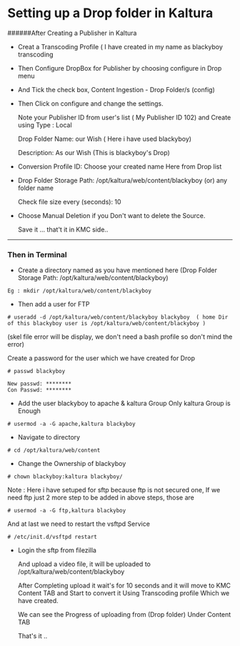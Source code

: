 Setting up a Drop folder in Kaltura
====================================

######After Creating a Publisher in Kaltura 

* Creat a Transcoding Profile ( I have created in my name as blackyboy transcoding 

* Then Configure DropBox for Publisher by choosing configure in Drop menu

* And Tick the check box, Content Ingestion - Drop Folder/s (config)

* Then Click on configure and change the settings.
  
  Note your Publisher ID from user's list ( My Publisher ID 102) and Create using Type : Local

  Drop Folder Name: our Wish ( Here i have used blackyboy)

  Description: As our Wish (This is blackyboy's Drop)

* Conversion Profile ID: Choose your created name Here from Drop list

* Drop Folder Storage Path: /opt/kaltura/web/content/blackyboy (or) any folder name

  Check file size every (seconds): 10

* Choose Manual Deletion if you Don't want to delete the Source.

  Save it ... that't it in KMC side..

-------------------------------------------------------------------------

### Then in Terminal 

* Create a directory named as you have mentioned here (Drop Folder Storage Path: /opt/kaltura/web/content/blackyboy)

```
Eg : mkdir /opt/kaltura/web/content/blackyboy
```

* Then add a user for FTP

```
# useradd -d /opt/kaltura/web/content/blackyboy blackyboy  ( home Dir of this blackyboy user is /opt/kaltura/web/content/blackyboy )
```
(skel file error will be display, we don't need a bash profile so don't mind the error)

Create a password for the user which we have created for Drop

```
# passwd blackyboy

New passwd: ********
Con Passwd: ********
```

* Add the user blackyboy to apache & kaltura Group
   Only kaltura Group is Enough

```
# usermod -a -G apache,kaltura blackyboy

```

* Navigate to directory 

```
# cd /opt/kaltura/web/content
```

* Change the Ownership of blackyboy

```
# chown blackyboy:kaltura blackyboy/

```
  Note : Here i have setuped for sftp because ftp is not secured one, If we need ftp just 2 more step to be added in above steps, those are 

```
# usermod -a -G ftp,kaltura blackyboy

```

  And at last we need to restart the vsftpd Service 

```
# /etc/init.d/vsftpd restart
```

* Login the sftp from filezilla 

  And upload a video file, it will be uploaded to /opt/kaltura/web/content/blackyboy

  After Completing upload it wait's for 10 seconds and it will move to KMC Content TAB and Start to convert it Using      Transcoding profile Which we have created.

  We can see the Progress of uploading from (Drop folder) Under Content TAB 

  That's it ..

  
